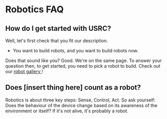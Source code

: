 # Robotics FAQ

## How do I get started with USRC?
Well, let's first check that you fit our description.
- You want to build robots, and you want to build robots now.

Does that sound like you? Good. We're on the same page.
To answer your question then, to get started, you need to pick a robot to build. Check out our [robot gallery   ](../gallery)!

## Does [insert thing here] count as a robot?
Robotics is about three key steps: Sense, Control, Act. So ask yourself: Does the behaviour of the device change based on its awareness of the environment or itself? 
If it's not alive, it's probably a robot.